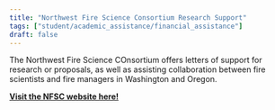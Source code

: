 ```yaml
---
title: "Northwest Fire Science Consortium Research Support"
tags: ["student/academic_assistance/financial_assistance"]
draft: false
---
```


The Northwest Fire Science COnsortium offers letters of support for research or proposals, as well as assisting collaboration between fire scientists and fire managers in Washington and Oregon.

[**Visit the NFSC website here!**](https://nwfirescience.org/working-with-us)

